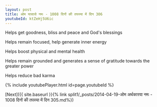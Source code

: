 ```yaml
---
layout: post
title: ओम यासासे नमः - 1008 दिनों की तपस्या में दिन 306
youtubeId: ktZeHj5U6ic
---
```

 
 
Helps get goodness, bliss and peace and God's blessings
 
Helps remain focused, help generate inner energy 
 
Helps boost physical and mental health 
 
Helps remain grounded and generates a sense of gratitude towards the greater power 
 
Helps reduce bad karma
 
 
 
 


{% include youtubePlayer.html id=page.youtubeId %}
 
[Next]({{ site.baseurl }}{% link  split1/_posts/2014-04-19-ओम अर्थकारया नमः - 1008 दिनों की तपस्या में दिन 305.md%})
 
